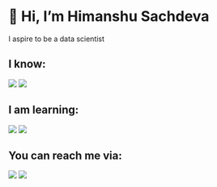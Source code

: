# 👋 Hi, I’m Himanshu Sachdeva

I aspire to be a data scientist

## I know:

<img src = "https://img.shields.io/badge/C%2B%2B-00599C?style=for-the-badge&logo=c%2B%2B&logoColor=white"/> <img src = "https://img.shields.io/badge/C-00599C?style=for-the-badge&logo=c&logoColor=white"/> 

## I am learning:

<img src = "https://img.shields.io/badge/Python-3776AB?style=for-the-badge&logo=python&logoColor=white"> <img src = "https://img.shields.io/badge/R-276DC3?style=for-the-badge&logo=r&logoColor=white"/> 

## You can reach me via:

<a href ="mailto:himanshu.sachdeva1011@gmail.com"><img src="https://img.shields.io/badge/Gmail-D14836?style=for-the-badge&logo=gmail&logoColor=white"/></a>   <a href = "https://www.linkedin.com/in/himanshu-sachdeva-10101/"><img src="https://img.shields.io/badge/LinkedIn-0077B5?style=for-the-badge&logo=linkedin&logoColor=white"/></a>
<!---
HimanshuSachdeva1011/HimanshuSachdeva1011 is a ✨ special ✨ repository because its `README.md` (this file) appears on your GitHub profile.
You can click the Preview link to take a look at your changes.
- 👀 I’m interested in Data Science
- 🌱 I’m currently learning ...
- 💞️ I’m looking to collaborate on ...
- [![My github stats](https://github-readme-stats.vercel.app/api?username=HimanshuSachdeva1011)](https://github.com/HimanshuSachdeva1011/github-readme-stats)
- - 👋 Hi, I’m Himanshu Sachdeva
- 📫 You can reach me via <a href = "linkedin.com/in/himanshu-sachdeva-10101/">Linkedin</a> 
<img src ="https://github.com/HimanshuSachdeva1011/HimanshuSachdeva1011/blob/main/matlab_94355.png"/ width = "100" height ="50">
--->
